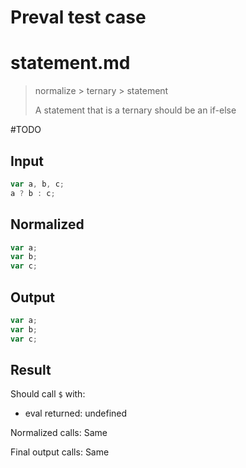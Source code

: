 # Preval test case

# statement.md

> normalize > ternary > statement
>
> A statement that is a ternary should be an if-else

#TODO

## Input

`````js filename=intro
var a, b, c;
a ? b : c;
`````

## Normalized

`````js filename=intro
var a;
var b;
var c;
`````

## Output

`````js filename=intro
var a;
var b;
var c;
`````

## Result

Should call `$` with:
 - eval returned: undefined

Normalized calls: Same

Final output calls: Same
